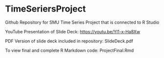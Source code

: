 # TimeSeriersProject
Github Repository for SMU Time Series Project that is connected to R Studio

YouTube Presentation of Slide Deck: https://youtu.be/Yl1-x-Ha8Xw

PDF Version of slide deck included in repository: SlideDeck.pdf

To view final and complete R Markdown code: ProjectFinal.Rmd
